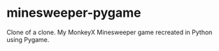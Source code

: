# minesweeper-pygame
Clone of a clone. My MonkeyX Minesweeper game recreated in Python using Pygame.
